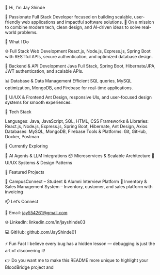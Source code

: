 👋 Hi, I’m Jay Shinde

🚀 Passionate Full Stack Developer focused on building scalable, user-friendly web applications and impactful software solutions.
🎯 On a mission to combine modern tech, clean design, and AI-driven ideas to solve real-world problems.

💼 What I Do

🌐 Full Stack Web Development
React.js, Node.js, Express.js, Spring Boot with RESTful APIs, secure authentication, and optimized database design.

🤖 Backend & API Development
Java Full Stack, Spring Boot, Hibernate/JPA, JWT authentication, and scalable APIs.

📊 Database & Data Management
Efficient SQL queries, MySQL optimization, MongoDB, and Firebase for real-time applications.

🎨 UI/UX & Frontend
Ant Design, responsive UIs, and user-focused design systems for smooth experiences.

🧰 Tech Stack

Languages: Java, JavaScript, SQL, HTML, CSS
Frameworks & Libraries: React.js, Node.js, Express.js, Spring Boot, Hibernate, Ant Design, Axios
Databases: MySQL, MongoDB, Firebase
Tools & Platforms: Git, GitHub, Docker, Postman

🌱 Currently Exploring

🧠 AI Agents & LLM Integrations
📦 Microservices & Scalable Architecture
🎨 UI/UX Systems & Design Patterns

📂 Featured Projects

🔹 CampusConnect
 – Student & Alumni Interview Platform
🔹 Inventory & Sales Management System
 – Inventory, customer, and sales platform with invoicing

📫 Let’s Connect

📧 Email: jay554261@gmail.com

🌐 LinkedIn: linkedin.com/in/jayshinde03

💻 GitHub: github.com/JayShinde01

⚡ Fun Fact
I believe every bug has a hidden lesson — debugging is just the art of discovering it!

👉 Do you want me to make this README more unique to highlight your BloodBridge project and
